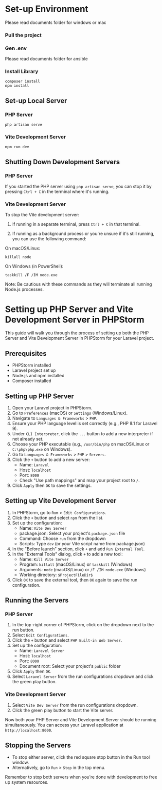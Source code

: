 # Set-up Environment

Please read documents folder for windows or mac

### Pull the project

### Gen .env

Please read documents folder for ansible

### Install Library

```shell
composer install
npm install
```

## Set-up Local Server

### PHP Server
```shell
php artisan serve
```

### Vite Development Server
```shell
npm run dev
```

## Shutting Down Development Servers

### PHP Server
If you started the PHP server using `php artisan serve`, you can stop it by pressing `Ctrl + C` in the terminal where it's running.

### Vite Development Server
To stop the Vite development server:

1. If running in a separate terminal, press `Ctrl + C` in that terminal.

2. If running as a background process or you're unsure if it's still running, you can use the following command:

   
On macOS/Linux:
```shell
killall node
```

On Windows (in PowerShell):
```shell
taskkill /F /IM node.exe
```

Note: Be cautious with these commands as they will terminate all running Node.js processes.

# Setting up PHP Server and Vite Development Server in PHPStorm

This guide will walk you through the process of setting up both the PHP Server and Vite Development Server in PHPStorm for your Laravel project.

## Prerequisites

- PHPStorm installed
- Laravel project set up
- Node.js and npm installed
- Composer installed

## Setting up PHP Server

1. Open your Laravel project in PHPStorm.
2. Go to `Preferences` (macOS) or `Settings` (Windows/Linux).
3. Navigate to `Languages & Frameworks` > `PHP`.
4. Ensure your PHP language level is set correctly (e.g., PHP 8.1 for Laravel 9).
5. Under `CLI Interpreter`, click the `...` button to add a new interpreter if not already set.
6. Choose your PHP executable (e.g., `/usr/bin/php` on macOS/Linux or `C:\php\php.exe` on Windows).
7. Go to `Languages & Frameworks` > `PHP` > `Servers`.
8. Click the `+` button to add a new server:
    - Name: `Laravel`
    - Host: `localhost`
    - Port: `8000`
    - Check "Use path mappings" and map your project root to `/`.
9. Click `Apply` then `OK` to save the settings.

## Setting up Vite Development Server

1. In PHPStorm, go to `Run` > `Edit Configurations`.
2. Click the `+` button and select `npm` from the list.
3. Set up the configuration:
    - Name: `Vite Dev Server`
    - package.json: Select your project's `package.json` file
    - Command: Choose `run` from the dropdown
    - Scripts: Type `dev` (or your Vite script name from package.json)
4. In the "Before launch" section, click `+` and add `Run External Tool`.
5. In the "External Tools" dialog, click `+` to add a new tool:
    - Name: `Kill Vite Server`
    - Program: `killall` (macOS/Linux) or `taskkill` (Windows)
    - Arguments: `node` (macOS/Linux) or `/F /IM node.exe` (Windows)
    - Working directory: `$ProjectFileDir$`
6. Click `OK` to save the external tool, then `OK` again to save the run configuration.

## Running the Servers

### PHP Server
1. In the top-right corner of PHPStorm, click on the dropdown next to the run button.
2. Select `Edit Configurations`.
3. Click the `+` button and select `PHP Built-in Web Server`.
4. Set up the configuration:
    - Name: `Laravel Server`
    - Host: `localhost`
    - Port: `8000`
    - Document root: Select your project's `public` folder
5. Click `Apply` then `OK`.
6. Select `Laravel Server` from the run configurations dropdown and click the green play button.

### Vite Development Server
1. Select `Vite Dev Server` from the run configurations dropdown.
2. Click the green play button to start the Vite server.

Now both your PHP Server and Vite Development Server should be running simultaneously. You can access your Laravel application at `http://localhost:8000`.

## Stopping the Servers

- To stop either server, click the red square stop button in the Run tool window.
- Alternatively, go to `Run` > `Stop` in the top menu.

Remember to stop both servers when you're done with development to free up system resources.
